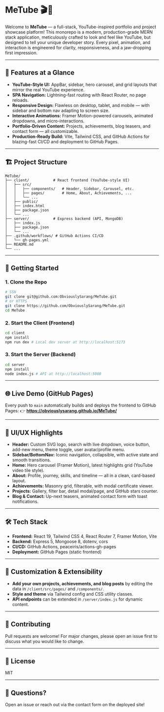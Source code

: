 # MeTube 🎬🚀

Welcome to **MeTube** — a full-stack, YouTube-inspired portfolio and project showcase platform! This monorepo is a modern, production-grade MERN stack application, meticulously crafted to look and feel like YouTube, but designed to tell your unique developer story. Every pixel, animation, and interaction is engineered for clarity, responsiveness, and a jaw-dropping first impression.

---

## 🌟 Features at a Glance

- **YouTube-Style UI:** AppBar, sidebar, hero carousel, and grid layouts that mirror the real YouTube experience.
- **SPA Navigation:** Lightning-fast routing with React Router, no page reloads.
- **Responsive Design:** Flawless on desktop, tablet, and mobile — with sidebar and bottom nav adapting to screen size.
- **Interactive Animations:** Framer Motion-powered carousels, animated dropdowns, and micro-interactions.
- **Portfolio-Driven Content:** Projects, achievements, blog teasers, and contact form — all customizable.
- **Production-Ready Build:** Vite, Tailwind CSS, and GitHub Actions for blazing-fast CI/CD and deployment to GitHub Pages.

---

## 🏗️ Project Structure

```
MeTube/
├── client/           # React frontend (YouTube-style UI)
│   ├── src/
│   │   ├── components/   # Header, Sidebar, Carousel, etc.
│   │   ├── pages/        # Home, About, Achievements, ...
│   │   └── ...
│   ├── public/
│   ├── index.html
│   ├── package.json
│   └── ...
├── server/           # Express backend (API, MongoDB)
│   ├── index.js
│   ├── package.json
│   └── ...
├── .github/workflows/ # GitHub Actions CI/CD
│   └── gh-pages.yml
├── README.md
└── ...
```

---

## 🚀 Getting Started

### 1. Clone the Repo
```sh
# SSH
git clone git@github.com:ObviouslySarang/MeTube.git
# or HTTPS
git clone https://github.com/ObviouslySarang/MeTube.git
cd MeTube
```

### 2. Start the Client (Frontend)
```sh
cd client
npm install
npm run dev # Local dev server at http://localhost:5173
```

### 3. Start the Server (Backend)
```sh
cd server
npm install
node index.js # API at http://localhost:5000
```

---

## 🌐 Live Demo (GitHub Pages)

Every push to `main` automatically builds and deploys the frontend to GitHub Pages:
👉 **https://obviouslysarang.github.io/MeTube/**

---

## 🎨 UI/UX Highlights

- **Header:** Custom SVG logo, search with live dropdown, voice button, add-new menu, theme toggle, user avatar/profile menu.
- **Sidebar/BottomNav:** Iconic navigation, collapsible, with active state and smooth transitions.
- **Home:** Hero carousel (Framer Motion), latest highlights grid (YouTube video tile style).
- **About:** Profile, journey, skills, and timeline — all in a clean, card-based layout.
- **Achievements:** Masonry grid, filterable, with modal certificate viewer.
- **Projects:** Gallery, filter bar, detail modal/page, and GitHub stars counter.
- **Blog & Contact:** Up-next teasers, animated contact form with toast notifications.

---

## 🛠️ Tech Stack

- **Frontend:** React 19, Tailwind CSS 4, React Router 7, Framer Motion, Vite
- **Backend:** Express 5, Mongoose 8, dotenv, cors
- **CI/CD:** GitHub Actions, peaceiris/actions-gh-pages
- **Deployment:** GitHub Pages (static frontend)

---

## 📝 Customization & Extensibility

- **Add your own projects, achievements, and blog posts** by editing the data in `/client/src/pages/` and `/components/`.
- **Style and theme** via Tailwind config and CSS utility classes.
- **API endpoints** can be extended in `/server/index.js` for dynamic content.

---

## 🤝 Contributing

Pull requests are welcome! For major changes, please open an issue first to discuss what you would like to change.

---

## 📄 License

MIT

---

## 💬 Questions?

Open an issue or reach out via the contact form on the deployed site!
